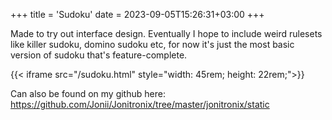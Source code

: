 +++
title = 'Sudoku'
date = 2023-09-05T15:26:31+03:00
+++

Made to try out interface design. Eventually I hope to include weird rulesets like killer sudoku, domino sudoku etc, for now it's just the most basic version of sudoku that's feature-complete.

{{< iframe src="/sudoku.html" style="width: 45rem; height: 22rem;">}}

Can also be found on my github here: https://github.com/Jonii/Jonitronix/tree/master/jonitronix/static
